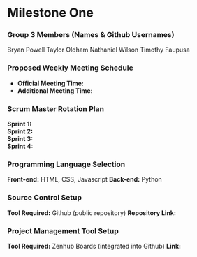 
# Milestone One

### Group 3 Members (Names & Github Usernames)

Bryan Powell
Taylor Oldham
Nathaniel Wilson
Timothy Faupusa

### Proposed Weekly Meeting Schedule

- **Official Meeting Time:**
- **Additional Meeting Time:**

### Scrum Master Rotation Plan ###

**Sprint 1:**  
**Sprint 2:**  
**Sprint 3:**   
**Sprint 4:**   

### Programming Language Selection

**Front-end:** HTML, CSS, Javascript
**Back-end:** Python

### Source Control Setup

**Tool Required:** Github (public repository)
**Repository Link:** 

### Project Management Tool Setup

**Tool Required:** Zenhub Boards (integrated into Github)
**Link:**

